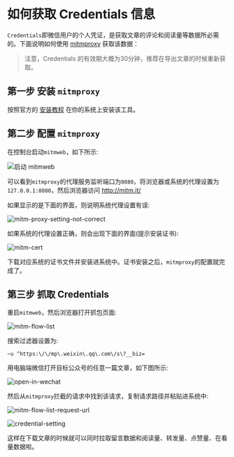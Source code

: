 # 如何获取 Credentials 信息

`Credentials`即微信用户的个人凭证，是获取文章的评论和阅读量等数据所必需的。下面说明如何使用 [mitmproxy](https://mitmproxy.org/) 获取该数据：

> 注意，Credentials 的有效期大概为30分钟，推荐在导出文章的时候重新获取。

## 第一步 安装 `mitmproxy`

按照官方的 [安装教程](https://docs.mitmproxy.org/stable/overview-installation/) 在你的系统上安装该工具。

## 第二步 配置 `mitmproxy`

在控制台启动`mitmweb`，如下所示:

![启动 mitmweb](https://github.com/user-attachments/assets/99bd08a4-5b5e-44a9-86f4-ffe0a7d82fc0)


可以看到`mitmproxy`的代理服务监听端口为`8080`，将浏览器或系统的代理设置为`127.0.0.1:8080`，然后浏览器访问 http://mitm.it/

如果显示的是下面的界面，则说明系统代理设置有误:

![mitm-proxy-setting-not-correct](https://github.com/user-attachments/assets/2d28f133-da7d-48ee-b5b8-17f1e272eac2)


如果系统的代理设置正确，则会出现下面的界面(提示安装证书):

![mitm-cert](https://github.com/user-attachments/assets/dc4fec08-4c08-4379-83ed-883da4ede561)


下载对应系统的证书文件并安装进系统中。证书安装之后，`mitmproxy`的配置就完成了。

## 第三步 抓取 Credentials

重启`mitmweb`，然后浏览器打开抓包页面:

![mitm-flow-list](https://github.com/user-attachments/assets/d1f01370-d54f-4703-a87c-119cc200c60c)


搜索过滤器设置为:

`~u ^https:\/\/mp\.weixin\.qq\.com\/s\?__biz=`

用电脑端微信打开目标公众号的任意一篇文章，如下图所示:

![open-in-wechat](https://github.com/user-attachments/assets/aa479405-a178-42f5-92c6-1d3e9b83f25f)


然后从`mitmproxy`拦截的请求中找到该请求，复制请求路径并粘贴进系统中:

![mitm-flow-list-request-url](https://github.com/user-attachments/assets/f1fa12f3-4692-406d-a67c-9e7f0a1ac35c)

![credential-setting](https://github.com/user-attachments/assets/8b74da47-df3b-47b1-a31e-284d4d4b2b26)

这样在下载文章的时候就可以同时拉取留言数据和阅读量、转发量、点赞量、在看量数据啦。
